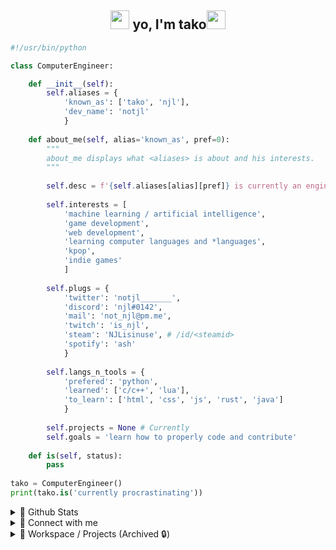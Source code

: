<div align="center">
  <h2><img src="https://github.com/notjl/notjl/blob/master/wave.gif" width="30px"> yo, I'm tako<img src="https://github.com/notjl/notjl/blob/master/logo_scaled.gif" width="30px"></h1>
</div>
<!--# 🐙 Tako / njl2dmn / notjl-->

```python
#!/usr/bin/python

class ComputerEngineer:

    def __init__(self):
        self.aliases = {
            'known_as': ['tako', 'njl'],
            'dev_name': 'notjl'
            }
        
    def about_me(self, alias='known_as', pref=0):
        """
        about_me displays what <aliases> is about and his interests.
        """
      
        self.desc = f'{self.aliases[alias][pref]} is currently an engineering student.'
      
        self.interests = [
            'machine learning / artificial intelligence',
            'game development',
            'web development',
            'learning computer languages and *languages',
            'kpop',
            'indie games'
            ]
          
        self.plugs = {
            'twitter': 'notjl_______',
            'discord': 'njl#0142',
            'mail': 'not_njl@pm.me',
            'twitch': 'is_njl',
            'steam': 'NJLisinuse', # /id/<steamid>
            'spotify': 'ash'
            }
      
        self.langs_n_tools = {
            'prefered': 'python',
            'learned': ['c/c++', 'lua'],
            'to_learn': ['html', 'css', 'js', 'rust', 'java']
            }
        
        self.projects = None # Currently
        self.goals = 'learn how to properly code and contribute'
        
    def is(self, status):
        pass
        
tako = ComputerEngineer()
print(tako.is('currently procrastinating'))
```

<details>
  <summary>📜 Github Stats</summary>
  <p align="center">
    <a href="https://github.com/notjl?tab=repositories">
      <img align="center" src="https://github-readme-stats.vercel.app/api?username=notjl&count_private=true&show_icons=true&line_height=27.5&theme=dark&bg_color=90,1d1d1d,1d1d1d,1d1d1d&hide_border=true&text_color=9c9c9c&icon_color=68cad2"/>
    </a>
    <a href="https://github.com/notjl">
      <img align="center" src="https://github-readme-stats.vercel.app/api/top-langs/?username=notjl&show_icon=true&theme=dark&bg_color=90,1d1d1d,1d1d1d,101010,101010&hide_border=true&text_color=9c9c9c&icon_color=68cad2&hide=Mako&layout=compact&card_width=445"/>
      <img align="center" src="http://github-readme-streak-stats.herokuapp.com?user=notjl&theme=highcontrast&hide_border=true&ring=65C8D0&currStreakLabel=0094BC&fire=F2FF55&background=101010"/>
    </a>
  </p>
</details>

<details>
  <summary>🔗 Connect with me</summary>
  <p align="center">
    <a href="https://twitter.com/notjl_______">
      <img src="https://github.com/notjl/notjl/blob/master/twitter.svg" alt="Twitter" width="40" align="center">
    </a>
    <a href="https://discord.com/users/181205809252925440">
      <img src="https://github.com/notjl/notjl/blob/master/discord.svg" alt="Discord" width="40" align="center">
    </a>
    <a href="mailto:not_njl@pm.me">
      <img src="https://github.com/notjl/notjl/blob/master/protonmail.svg" alt="Protonmail" width="40" align="center">
    </a>
    <a href="https://www.twitch.tv/is_njl">
      <img src="https://github.com/notjl/notjl/blob/master/twitch.svg" alt="Twitch" width="40" align="center">
    </a>
    <a href="https://steamcommunity.com/id/NJLisinuse/">
      <img src="https://github.com/notjl/notjl/blob/master/steam.svg" alt="Protonmail" width="40" align="center">
    </a>
    <a href="https://open.spotify.com/user/441wb4vl2cz7fb5e9kymlxcqr">
      <img src="https://github.com/notjl/notjl/blob/master/spotify.svg" alt="Spotify" width="40" align="center">
    </a>
  </p>
  <p align="center">
    <a href="https://discord.com/users/181205809252925440">
      <img src="https://lanyard.cnrad.dev/api/181205809252925440?hideDiscrim=true&idleMessage=Probably%20doing%20something%20else%20or%20procrastinating...&bg=101010" alt="Discord" align="center">
    </a>
  </p>
</details>

<details>
  <summary>📂 Workspace / Projects (Archived 🔒)</summary>
  <p align="center">
    <a href="https://github.com/notjl/pyrp">
      <img src="https://github-readme-stats.vercel.app/api/pin/?username=notjl&repo=pyrp&hide_border=true&bg_color=90,1a1a1a,101010,101010,101010&icon_color=FFFFFF&text_color=FFFFFF&show_owner=true&title_color=68cad2">
    </a>
    <a href="https://github.com/notjl/pyrphearts">
      <img src="https://github-readme-stats.vercel.app/api/pin/?username=notjl&repo=pyrphearts&hide_border=true&bg_color=90,1a1a1a,101010,101010,101010&icon_color=FFFFFF&text_color=FFFFFF&show_owner=true&title_color=68cad2">
    </a>
    <a href="https://github.com/notjl/pynumethods">
      <img src="https://github-readme-stats.vercel.app/api/pin/?username=notjl&repo=pynumethods&hide_border=true&bg_color=90,1a1a1a,101010,101010,101010&icon_color=FFFFFF&text_color=FFFFFF&show_owner=true&title_color=68cad2">
    </a>
  </p>
</details>

<!-- IGNORE
<img src="https://github.com/notjl/notjl/blob/master/logo_scaled.gif" align="right" width="60">
Hi! I'm NJL, A computer engineering student. I take on projects when I find something interesting (ML/AI, GameDev, WebDev, etc.). 
I'm working on personal projects when I'm free. I'm still working on my portfolio and my skills.  If people are interested in 
what I do (even though limited), I offer my knowledge.
<br>
<br>
<p align="center">
<a href="https://github.com/notjl?tab=repositories"><img align="center" src="https://github-readme-stats.vercel.app/api?username=notjl&count_private=true&show_icons=true&line_height=27.5&theme=dark&bg_color=90,1d1d1d,1d1d1d,1d1d1d&hide_border=true&text_color=9c9c9c&icon_color=68cad2"/></a>
<br>
<a href="https://github.com/notjl"><img align="center" src="https://github-readme-stats.vercel.app/api/top-langs/?username=notjl&show_icon=true&theme=dark&bg_color=90,1d1d1d,1d1d1d,101010,101010&hide_border=true&text_color=9c9c9c&icon_color=68cad2&hide=Mako&layout=compact&card_width=445"/></a>
<br>
<img align="center" src="http://github-readme-streak-stats.herokuapp.com?user=notjl&theme=highcontrast&hide_border=true&ring=65C8D0&currStreakLabel=0094BC&fire=F2FF55&background=101010"/>
</p>


## Contacts
- [![Discord](https://img.shields.io/badge/Discord-NJL%231541-blue?style=flat-square&logo=discord)](https://discord.gg) (I'm not accepting FRs but you can DM me tho)
- [![Twitter](https://img.shields.io/badge/Twitter-%40notjl_______-blue?style=flat-square&logo=twitter)](https://twitter.com/notjl_______) (Fairly new. Needed to make a proper Twitter)
- ![](https://img.shields.io/badge/Email-njl.takode%40gmail.com-red?style=flat-square&logo=gmail) (If you wanna reach out for help *wink wonk*)

## Current Projects in Workspace
<p align="center">
  <a href="https://github.com/notjl/pyrp">
  <img src="https://github-readme-stats.vercel.app/api/pin/?username=notjl&repo=pyrp&hide_border=true&bg_color=90,1a1a1a,101010,101010,101010&icon_color=FFFFFF&text_color=FFFFFF&show_owner=true&title_color=68cad2"></a><a href="https://github.com/notjl/pyrphearts"><img src="https://github-readme-stats.vercel.app/api/pin/?username=notjl&repo=pyrphearts&hide_border=true&bg_color=90,1a1a1a,101010,101010,101010&icon_color=FFFFFF&text_color=FFFFFF&show_owner=true&title_color=68cad2"></a><a href="https://github.com/notjl/pynumethods"><img src="https://github-readme-stats.vercel.app/api/pin/?username=notjl&repo=pynumethods&hide_border=true&bg_color=90,1a1a1a,101010,101010,101010&icon_color=FFFFFF&text_color=FFFFFF&show_owner=true&title_color=68cad2"></a>
</p>
<br>
<br>
<p align="center">
  <a href="https://loonatheworldus.com/"><img src="https://cdn.discordapp.com/attachments/744023788248629308/828423554499608616/Mobius_Strip_Inverted.gif"></a>
</p>
-->

<!-- LINKS -->
[GitHub Readme Stats]:  https://github.com/anuraghazra/github-readme-stats
[GitHub Readme Streak]: https://github.com/DenverCoder1/github-readme-streak-stats
[Discord Lanyard Profile]: https://github.com/cnrad/lanyard-profile-readme

